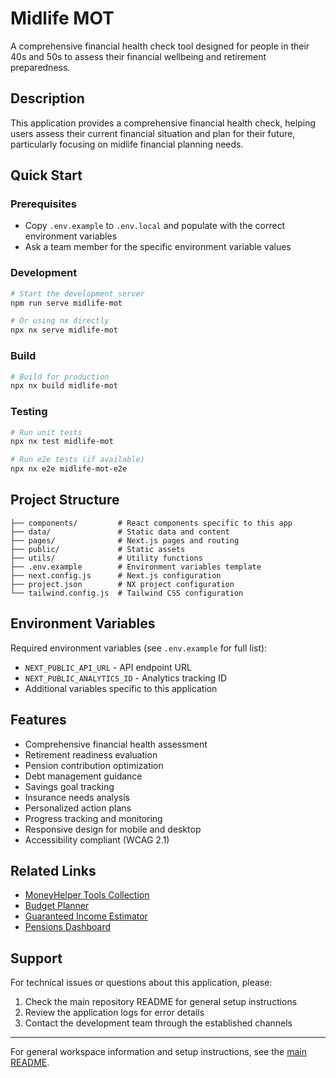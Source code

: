 # Midlife MOT 

A comprehensive financial health check tool designed for people in their 40s and 50s to assess their financial wellbeing and retirement preparedness.

## Description

This application provides a comprehensive financial health check, helping users assess their current financial situation and plan for their future, particularly focusing on midlife financial planning needs.

## Quick Start

### Prerequisites

- Copy `.env.example` to `.env.local` and populate with the correct environment variables
- Ask a team member for the specific environment variable values

### Development

```bash
# Start the development server
npm run serve midlife-mot

# Or using nx directly
npx nx serve midlife-mot
```

### Build

```bash
# Build for production
npx nx build midlife-mot
```

### Testing

```bash
# Run unit tests
npx nx test midlife-mot

# Run e2e tests (if available)
npx nx e2e midlife-mot-e2e
```

## Project Structure

```
├── components/         # React components specific to this app
├── data/               # Static data and content
├── pages/              # Next.js pages and routing
├── public/             # Static assets
├── utils/              # Utility functions
├── .env.example        # Environment variables template
├── next.config.js      # Next.js configuration
├── project.json        # NX project configuration
└── tailwind.config.js  # Tailwind CSS configuration
```

## Environment Variables

Required environment variables (see `.env.example` for full list):

- `NEXT_PUBLIC_API_URL` - API endpoint URL
- `NEXT_PUBLIC_ANALYTICS_ID` - Analytics tracking ID
- Additional variables specific to this application

## Features

- Comprehensive financial health assessment
- Retirement readiness evaluation
- Pension contribution optimization
- Debt management guidance
- Savings goal tracking
- Insurance needs analysis
- Personalized action plans
- Progress tracking and monitoring
- Responsive design for mobile and desktop
- Accessibility compliant (WCAG 2.1)

## Related Links

- [MoneyHelper Tools Collection](../moneyhelper-tools/)
- [Budget Planner](../budget-planner/)
- [Guaranteed Income Estimator](../guaranteed-income-estimator/)
- [Pensions Dashboard](../pensions-dashboard/)

## Support

For technical issues or questions about this application, please:

1. Check the main repository README for general setup instructions
2. Review the application logs for error details
3. Contact the development team through the established channels

---

For general workspace information and setup instructions, see the [main README](../../README.md).
